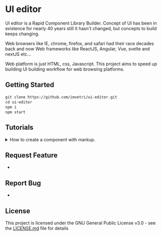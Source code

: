 # UI editor

UI editor is a Rapid Component Library Builder. Concept of UI has been in existence for nearly 40 years still it hasn't changed, but concepts to build keeps changing. 

Web browsers like IE, chrome, firefox, and safari had their race decades back and now Web frameworks like ReactJS, Angular, Vue, svelte and nextJS etc...

Web platform is just HTML, css, Javascript. This project aims to speed up building UI building workflow for web browsing platforms.



## Getting Started

```
git clone https://github.com/imvetri/ui-editor.git
cd ui-editor
npm i
npm start

```


## Tutorials

<details><summary>How to create a component with markup.</summary>
<p>
![Alt Text](https://github.com/imvetri/ui-editor/blob/master/gifs/Component_with_static_content.gif)
</p>
</details>


## Request Feature

 * 

## Report Bug
 
 *


## License

This project is licensed under the GNU General Public License v3.0 - see the [LICENSE.md](LICENSE.md) file for details
